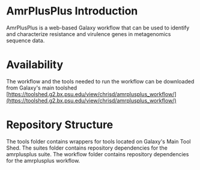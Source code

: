 AmrPlusPlus Introduction
========================

AmrPlusPlus is a web-based Galaxy workflow that can be used to identify and characterize resistance and virulence genes in metagenomics sequence data.

Availability
============

The workflow and the tools needed to run the workflow can be downloaded from Galaxy's main toolshed
[https://toolshed.g2.bx.psu.edu/view/chrisd/amrplusplus_workflow/](https://toolshed.g2.bx.psu.edu/view/chrisd/amrplusplus_workflow/)

Repository Structure
====================

The tools folder contains wrappers for tools located on Galaxy's Main Tool Shed. The suites folder contains repository dependencies for the amrplusplus suite. The workflow folder contains repository dependencies for the amrplusplus workflow.

